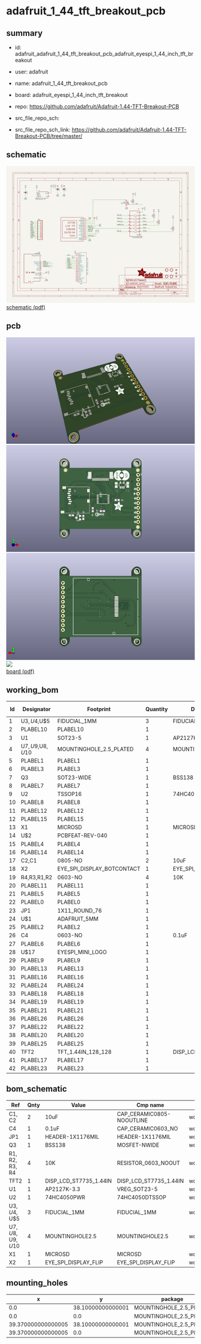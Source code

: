 # adafruit_1_44_tft_breakout_pcb
 
## summary 
* id: adafruit_adafruit_1_44_tft_breakout_pcb_adafruit_eyespi_1_44_inch_tft_breakout
* user: adafruit
* name: adafruit_1_44_tft_breakout_pcb
* board: adafruit_eyespi_1_44_inch_tft_breakout
* repo: https://github.com/adafruit/Adafruit-1.44-TFT-Breakout-PCB



* src_file_repo_sch: 
* src_file_repo_sch_link: https://github.com/adafruit/Adafruit-1.44-TFT-Breakout-PCB/tree/master/

## schematic  
![](working_schematic_600.png)  
[schematic (pdf)](working_schematic.pdf)  

## pcb  
![](working_3d_600.png) 
![](working_3d_front_600.png)  
![](working_3d_back_600.png)  
![](working_600.png)  
[board (pdf)](working.pdf)  

## working_bom
| Id | Designator | Footprint | Quantity | Designation | Supplier and ref |  | None | 
| --- | --- | --- | --- | --- | --- | --- | --- | 
| 1 | U$3,U$4,U$5 | FIDUCIAL_1MM | 3 | FIDUCIAL_1MM |  |  | [''] | 
| 2 | PLABEL10 | PLABEL10 | 1 |  |  |  | [''] | 
| 3 | U1 | SOT23-5 | 1 | AP2127K-3.3 |  |  | [''] | 
| 4 | U$7,U$9,U$8,U$10 | MOUNTINGHOLE_2.5_PLATED | 4 | MOUNTINGHOLE2.5 |  |  | [''] | 
| 5 | PLABEL1 | PLABEL1 | 1 |  |  |  | [''] | 
| 6 | PLABEL3 | PLABEL3 | 1 |  |  |  | [''] | 
| 7 | Q3 | SOT23-WIDE | 1 | BSS138 |  |  | [''] | 
| 8 | PLABEL7 | PLABEL7 | 1 |  |  |  | [''] | 
| 9 | U2 | TSSOP16 | 1 | 74HC4050PWR |  |  | [''] | 
| 10 | PLABEL8 | PLABEL8 | 1 |  |  |  | [''] | 
| 11 | PLABEL12 | PLABEL12 | 1 |  |  |  | [''] | 
| 12 | PLABEL15 | PLABEL15 | 1 |  |  |  | [''] | 
| 13 | X1 | MICROSD | 1 | MICROSD |  |  | [''] | 
| 14 | U$2 | PCBFEAT-REV-040 | 1 |  |  |  | [''] | 
| 15 | PLABEL4 | PLABEL4 | 1 |  |  |  | [''] | 
| 16 | PLABEL14 | PLABEL14 | 1 |  |  |  | [''] | 
| 17 | C2,C1 | 0805-NO | 2 | 10uF |  |  | [''] | 
| 18 | X2 | EYE_SPI_DISPLAY_BOTCONTACT | 1 | EYE_SPI_DISPLAY_FLIP |  |  | [''] | 
| 19 | R4,R3,R1,R2 | 0603-NO | 4 | 10K |  |  | [''] | 
| 20 | PLABEL11 | PLABEL11 | 1 |  |  |  | [''] | 
| 21 | PLABEL5 | PLABEL5 | 1 |  |  |  | [''] | 
| 22 | PLABEL0 | PLABEL0 | 1 |  |  |  | [''] | 
| 23 | JP1 | 1X11_ROUND_76 | 1 |  |  |  | [''] | 
| 24 | U$1 | ADAFRUIT_5MM | 1 |  |  |  | [''] | 
| 25 | PLABEL2 | PLABEL2 | 1 |  |  |  | [''] | 
| 26 | C4 | 0603-NO | 1 | 0.1uF |  |  | [''] | 
| 27 | PLABEL6 | PLABEL6 | 1 |  |  |  | [''] | 
| 28 | U$17 | EYESPI_MINI_LOGO | 1 |  |  |  | [''] | 
| 29 | PLABEL9 | PLABEL9 | 1 |  |  |  | [''] | 
| 30 | PLABEL13 | PLABEL13 | 1 |  |  |  | [''] | 
| 31 | PLABEL16 | PLABEL16 | 1 |  |  |  | [''] | 
| 32 | PLABEL24 | PLABEL24 | 1 |  |  |  | [''] | 
| 33 | PLABEL18 | PLABEL18 | 1 |  |  |  | [''] | 
| 34 | PLABEL19 | PLABEL19 | 1 |  |  |  | [''] | 
| 35 | PLABEL21 | PLABEL21 | 1 |  |  |  | [''] | 
| 36 | PLABEL26 | PLABEL26 | 1 |  |  |  | [''] | 
| 37 | PLABEL22 | PLABEL22 | 1 |  |  |  | [''] | 
| 38 | PLABEL20 | PLABEL20 | 1 |  |  |  | [''] | 
| 39 | PLABEL25 | PLABEL25 | 1 |  |  |  | [''] | 
| 40 | TFT2 | TFT_1.44IN_128_128 | 1 | DISP_LCD_ST7735_1.44IN |  |  | [''] | 
| 41 | PLABEL17 | PLABEL17 | 1 |  |  |  | [''] | 
| 42 | PLABEL23 | PLABEL23 | 1 |  |  |  | [''] | 


## bom_schematic
| Ref | Qnty | Value | Cmp name | Footprint | Description | Vendor | DNP | 
| --- | --- | --- | --- | --- | --- | --- | --- | 
| C1, C2 | 2 | 10uF | CAP_CERAMIC0805-NOOUTLINE | working:0805-NO |  |  |  | 
| C4 | 1 | 0.1uF | CAP_CERAMIC0603_NO | working:0603-NO |  |  |  | 
| JP1 | 1 | HEADER-1X1176MIL | HEADER-1X1176MIL | working:1X11_ROUND_76 |  |  |  | 
| Q3 | 1 | BSS138 | MOSFET-NWIDE | working:SOT23-WIDE |  |  |  | 
| R1, R2, R3, R4 | 4 | 10K | RESISTOR_0603_NOOUT | working:0603-NO |  |  |  | 
| TFT2 | 1 | DISP_LCD_ST7735_1.44IN | DISP_LCD_ST7735_1.44IN | working:TFT_1.44IN_128_128 |  |  |  | 
| U1 | 1 | AP2127K-3.3 | VREG_SOT23-5 | working:SOT23-5 |  |  |  | 
| U2 | 1 | 74HC4050PWR | 74HC4050DTSSOP | working:TSSOP16 |  |  |  | 
| U$3, U$4, U$5 | 3 | FIDUCIAL_1MM | FIDUCIAL_1MM | working:FIDUCIAL_1MM |  |  |  | 
| U$7, U$8, U$9, U$10 | 4 | MOUNTINGHOLE2.5 | MOUNTINGHOLE2.5 | working:MOUNTINGHOLE_2.5_PLATED |  |  |  | 
| X1 | 1 | MICROSD | MICROSD | working:MICROSD |  |  |  | 
| X2 | 1 | EYE_SPI_DISPLAY_FLIP | EYE_SPI_DISPLAY_FLIP | working:EYE_SPI_DISPLAY_BOTCONTACT |  |  |  | 


## mounting_holes
| x | y | package | value | ref | size | 
| --- | --- | --- | --- | --- | --- | 
| 0.0 | 38.10000000000001 | MOUNTINGHOLE_2.5_PLATED | MOUNTINGHOLE2.5 | U$7 | m3 | 
| 0.0 | 0.0 | MOUNTINGHOLE_2.5_PLATED | MOUNTINGHOLE2.5 | U$8 | m3 | 
| 39.370000000000005 | 38.10000000000001 | MOUNTINGHOLE_2.5_PLATED | MOUNTINGHOLE2.5 | U$9 | m3 | 
| 39.370000000000005 | 0.0 | MOUNTINGHOLE_2.5_PLATED | MOUNTINGHOLE2.5 | U$10 | m3 | 


